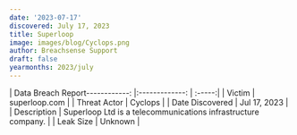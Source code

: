 ```yaml
---
date: '2023-07-17'
discovered: July 17, 2023
title: Superloop
image: images/blog/Cyclops.png
author: Breachsense Support
draft: false
yearmonths: 2023/july
---
```


| Data Breach Report------------:     |:-------------:    | :-----:|
| Victim      | superloop.com      | 
| Threat Actor      | Cyclops      | 
| Date Discovered      | Jul 17, 2023      | 
| Description      | Superloop Ltd is a telecommunications infrastructure company.      | 
| Leak Size      | Unknown      | 

